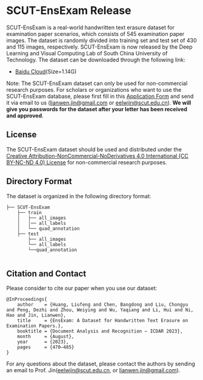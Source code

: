 
# SCUT-EnsExam Release
SCUT-EnsExam is a real-world handwritten text erasure dataset for examination paper scenarios, which consists of 545 examination paper images. The dataset is randomly divided into training set and test set of 430 and 115 images, respectively. SCUT-EnsExam is now released by the Deep Learning and Visual Computing Lab of South China University of Technology. The dataset can be downloaded through the following link:
- [Baidu Cloud](https://pan.baidu.com/s/1_DMXz3Y--8ABvfy6Z1mJfw)(Size=1.14G)

Note: The SCUT-EnsExam dataset can only be used for non-commercial research purposes. For scholars or organizations who want to use the SCUT-EnsExam database, please first fill in this [Application Form](Application_Form/Application-Form-for-Using-SCUT-EnsExam.docx) and send it via email to us ([lianwen.jin@gmail.com](mailto:lianwen.jin@gmail.com) or [eelwjin@scut.edu.cn](mailto:eelwjin@scut.edu.cn)). **We will give you passwords for the dataset after your letter has been received and approved**.

## License
The SCUT-EnsExam dataset should be used and distributed under the [Creative Attribution-NonCommercial-NoDerivatives 4.0 International (CC BY-NC-ND 4.0) License](https://creativecommons.org/licenses/by-nc-nd/4.0/) for non-commercial research purposes.

## Directory Format
The dataset is organized in the following directory format:
```
├── SCUT-EnsExam
    ├── train
    │   ├── all_images
    │   │── all_labels
    │   └── quad_annotation
    ├── test
        ├── all_images
        └── all_labels
        └──quad_annotation


```

## Citation and Contact
Please consider to cite our paper when you use our dataset:
```
@InProceedings{
    author    = {Huang, Liufeng and Chen, Bangdong and Liu, Chongyu and Peng, Dezhi and Zhou, Weiying and Wu, Yaqiang and Li, Hui and Ni, Hao and Jin, Lianwen},
    title     = {EnsExam: A Dataset for Handwritten Text Erasure on Examination Papers.},
    booktitle = {Document Analysis and Recognition – ICDAR 2023},
    month     = {August},
    year      = {2023},
    pages     = {470–485}
}
```

For any questions about the dataset, please contact the authors by sending an email to Prof. Jin([eelwjin@scut.edu.cn](mailto:eelwjin@scut.edu.cn), or [lianwen.jin@gmail.com](mailto:lianwen.jin@gmail.com)). 
